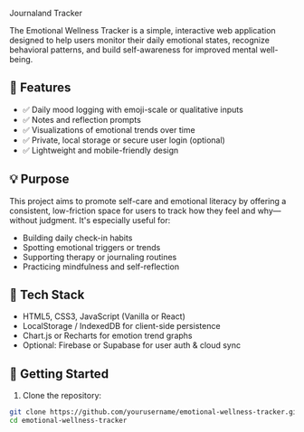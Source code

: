 Journaland Tracker

The Emotional Wellness Tracker is a simple, interactive web application designed to help users monitor their daily emotional states, recognize behavioral patterns, and build self-awareness for improved mental well-being.

## 🌟 Features

- ✅ Daily mood logging with emoji-scale or qualitative inputs
- ✅ Notes and reflection prompts
- ✅ Visualizations of emotional trends over time
- ✅ Private, local storage or secure user login (optional)
- ✅ Lightweight and mobile-friendly design

## 💡 Purpose

This project aims to promote self-care and emotional literacy by offering a consistent, low-friction space for users to track how they feel and why—without judgment. It's especially useful for:

- Building daily check-in habits
- Spotting emotional triggers or trends
- Supporting therapy or journaling routines
- Practicing mindfulness and self-reflection

## 🔧 Tech Stack

- HTML5, CSS3, JavaScript (Vanilla or React)
- LocalStorage / IndexedDB for client-side persistence
- Chart.js or Recharts for emotion trend graphs
- Optional: Firebase or Supabase for user auth & cloud sync

## 🚀 Getting Started

1. Clone the repository:

```bash
git clone https://github.com/yourusername/emotional-wellness-tracker.git
cd emotional-wellness-tracker
